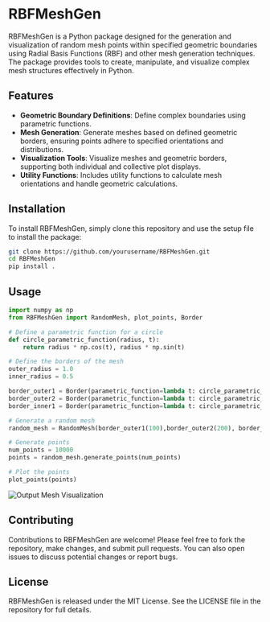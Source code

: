 # RBFMeshGen

RBFMeshGen is a Python package designed for the generation and visualization of random mesh points within specified geometric boundaries using Radial Basis Functions (RBF) and other mesh generation techniques. The package provides tools to create, manipulate, and visualize complex mesh structures effectively in Python.

## Features

- **Geometric Boundary Definitions**: Define complex boundaries using parametric functions.
- **Mesh Generation**: Generate meshes based on defined geometric borders, ensuring points adhere to specified orientations and distributions.
- **Visualization Tools**: Visualize meshes and geometric borders, supporting both individual and collective plot displays.
- **Utility Functions**: Includes utility functions to calculate mesh orientations and handle geometric calculations.

## Installation

To install RBFMeshGen, simply clone this repository and use the setup file to install the package:

```bash
git clone https://github.com/yourusername/RBFMeshGen.git
cd RBFMeshGen
pip install .
```


## Usage

```python
import numpy as np
from RBFMeshGen import RandomMesh, plot_points, Border

# Define a parametric function for a circle
def circle_parametric_function(radius, t):
    return radius * np.cos(t), radius * np.sin(t)

# Define the borders of the mesh
outer_radius = 1.0
inner_radius = 0.5

border_outer1 = Border(parametric_function=lambda t: circle_parametric_function(outer_radius, t), label=1, t_start=0, t_end=np.pi)
border_outer2 = Border(parametric_function=lambda t: circle_parametric_function(outer_radius, t), label=1, t_start=np.pi, t_end=2 * np.pi)
border_inner1 = Border(parametric_function=lambda t: circle_parametric_function(inner_radius, t), label=1, t_start=0, t_end=2 * np.pi)

# Generate a random mesh
random_mesh = RandomMesh(border_outer1(100),border_outer2(200), border_inner1(-100))

# Generate points
num_points = 10000
points = random_mesh.generate_points(num_points)

# Plot the points
plot_points(points)
```

![Output Mesh Visualization](docs/images/Example_1.png)

## Contributing

Contributions to RBFMeshGen are welcome! Please feel free to fork the repository, make changes, and submit pull requests. You can also open issues to discuss potential changes or report bugs.

## License
RBFMeshGen is released under the MIT License. See the LICENSE file in the repository for full details.


